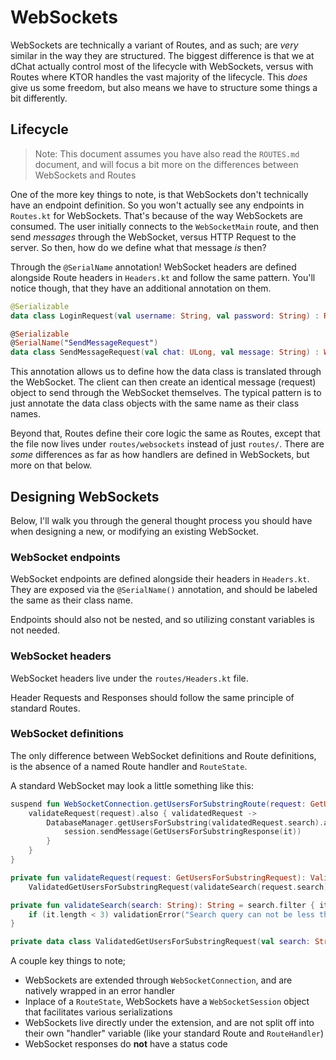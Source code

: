 # WebSockets

WebSockets are technically a variant of Routes, and as such; are *very* similar in the way they are structured. The
biggest difference is that we at dChat actually control most of the lifecycle with WebSockets, versus with Routes where
KTOR handles the vast majority of the lifecycle. This *does* give us some freedom, but also means we have to structure
some things a bit differently.

## Lifecycle

> Note: This document assumes you have also read the `ROUTES.md` document, and will focus a bit more on the differences between WebSockets and Routes

One of the more key things to note, is that WebSockets don't technically have an endpoint definition. So you won't
actually see any endpoints in `Routes.kt` for WebSockets. That's because of the way WebSockets are consumed. The user
initially connects to the `WebSocketMain`
route, and then send *messages* through the WebSocket, versus HTTP Request to the server. So then, how do we define what
that message *is* then?

Through the `@SerialName` annotation! WebSocket headers are defined alongside Route headers in
`Headers.kt` and follow the same pattern. You'll notice though, that they have an additional annotation on them.

```Kotlin
@Serializable
data class LoginRequest(val username: String, val password: String) : Request

@Serializable
@SerialName("SendMessageRequest")
data class SendMessageRequest(val chat: ULong, val message: String) : WebSocketRequest()
```

This annotation allows us to define how the data class is translated through the WebSocket. The client can then create
an identical message (request) object to send through the WebSocket themselves. The typical pattern is to just annotate
the data class objects with the same name as their class names.

Beyond that, Routes define their core logic the same as Routes, except that the file now lives under `routes/websockets`
instead of just `routes/`. There are *some* differences as far as how handlers are defined in WebSockets, but more on
that below.

## Designing WebSockets

Below, I'll walk you through the general thought process you should have when designing a new, or modifying an existing
WebSocket.

### WebSocket endpoints

WebSocket endpoints are defined alongside their headers in `Headers.kt`. They are exposed via the
`@SerialName()` annotation, and should be labeled the same as their class name.

Endpoints should also not be nested, and so utilizing constant variables is not needed.

### WebSocket headers

WebSocket headers live under the `routes/Headers.kt` file.

Header Requests and Responses should follow the same principle of standard Routes.

### WebSocket definitions

The only difference between WebSocket definitions and Route definitions, is the absence of a named Route handler
and `RouteState`.

A standard WebSocket may look a little something like this:

```Kotlin
suspend fun WebSocketConnection.getUsersForSubstringRoute(request: GetUsersForSubstringRequest) {
    validateRequest(request).also { validatedRequest ->
        DatabaseManager.getUsersForSubstring(validatedRequest.search).also {
            session.sendMessage(GetUsersForSubstringResponse(it))
        }
    }
}

private fun validateRequest(request: GetUsersForSubstringRequest): ValidatedGetUsersForSubstringRequest =
    ValidatedGetUsersForSubstringRequest(validateSearch(request.search))

private fun validateSearch(search: String): String = search.filter { it.isLetterOrDigit() }.also {
    if (it.length < 3) validationError("Search query can not be less than 3 alphanumeric characters.")
}

private data class ValidatedGetUsersForSubstringRequest(val search: String)
```

A couple key things to note;

- WebSockets are extended through `WebSocketConnection`, and are natively wrapped in an error handler
- Inplace of a `RouteState`, WebSockets have a `WebSocketSession` object that facilitates various serializations
- WebSockets live directly under the extension, and are not split off into their own "handler" variable (like your
  standard Route and `RouteHandler`)
- WebSocket responses do **not** have a status code
